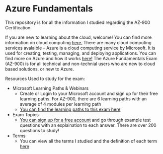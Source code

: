 # Azure Fundamentals
This repository is for all the information I studied regarding the AZ-900 Certification. 

If you are new to learning about the cloud, welcome! You can find more information on cloud computing [here.](https://github.com/erazo-janet/AzureFundamentals/blob/main/CloudBasics.md)
There are many cloud computing services avalaible - Azure is a cloud computing service by Microsoft. It is used for creating, testing, managing, and deploying applications. You can find more on Azure and how it works [here!](https://github.com/erazo-janet/AzureFundamentals/blob/main/IntroToAzure.md) The Azure Fundamentals Exam (AZ-900) is for all technical and non-technial users who are new to cloud based solutions, or new to Azure.

Resources Used to study for the exam: 
  - Microsoft Learning Paths & Webinars
      - Create or Login to your Microsoft account and sign up for their free learning paths. For AZ-900, there are 6 learning paths with an average of 4 modules per learning path
      - [You can find the learning paths to this exam here](https://docs.microsoft.com/en-us/learn/certifications/exams/az-900)
   - Exam Topics
      - [You can sign up for a free account](Examtopics.com) and go through example test questions with an explaination to each answer. There are over 200 questions to study!
 - Terms
    - You can view all the terms I studied and the definition of each term [here](https://github.com/erazo-janet/AzureFundamentals/blob/main/AzureTerms.md) 

    
